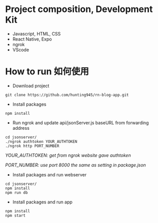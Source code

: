 # Project composition, Development Kit
* Javascript, HTML, CSS
* React Native, Expo
* ngrok
* VScode

# How to run 如何使用
* Download project
```
git clone https://github.com/hunting945/rn-blog-app.git
```

* Install packages
```
npm install
```

* Run ngrok and update api/jsonServer.js baseURL from forwarding address
```
cd jsonserver/
./ngrok authtoken YOUR_AUTHTOKEN
./ngrok http PORT_NUMBER
``` 
*YOUR_AUTHTOKEN: get from ngrok website gave authtoken*

*PORT_NUMBER: use port 8000 the same as setting in package.json*

* Install packages and run webserver
```
cd jsonserver/
npm install
npm run db
```

* Install packages and run app
```
npm install
npm start
```